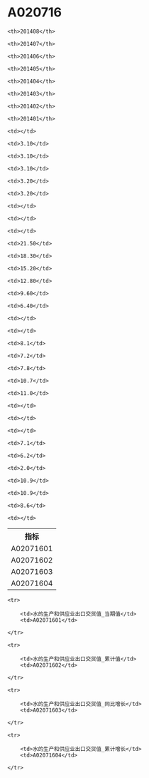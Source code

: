 A020716
======


<table>

<tr>
    <th>指标</th>
    
    <th>201408</th>
    
    <th>201407</th>
    
    <th>201406</th>
    
    <th>201405</th>
    
    <th>201404</th>
    
    <th>201403</th>
    
    <th>201402</th>
    
    <th>201401</th>
    
</tr>


<tr>
    <td>A02071601</td>
    
    <td></td>
    
    <td>3.10</td>
    
    <td>3.10</td>
    
    <td>3.10</td>
    
    <td>3.20</td>
    
    <td>3.20</td>
    
    <td></td>
    
    <td></td>
    

</tr>

<tr>
    <td>A02071602</td>
    
    <td></td>
    
    <td>21.50</td>
    
    <td>18.30</td>
    
    <td>15.20</td>
    
    <td>12.80</td>
    
    <td>9.60</td>
    
    <td>6.40</td>
    
    <td></td>
    

</tr>

<tr>
    <td>A02071603</td>
    
    <td></td>
    
    <td>8.1</td>
    
    <td>7.2</td>
    
    <td>7.8</td>
    
    <td>10.7</td>
    
    <td>11.0</td>
    
    <td></td>
    
    <td></td>
    

</tr>

<tr>
    <td>A02071604</td>
    
    <td></td>
    
    <td>7.1</td>
    
    <td>6.2</td>
    
    <td>2.0</td>
    
    <td>10.9</td>
    
    <td>10.9</td>
    
    <td>8.6</td>
    
    <td></td>
    

</tr>


</table>

<table>
    
    <tr>

        <td>水的生产和供应业出口交货值_当期值</td>
        <td>A02071601</td>

    </tr>
    
    <tr>

        <td>水的生产和供应业出口交货值_累计值</td>
        <td>A02071602</td>

    </tr>
    
    <tr>

        <td>水的生产和供应业出口交货值_同比增长</td>
        <td>A02071603</td>

    </tr>
    
    <tr>

        <td>水的生产和供应业出口交货值_累计增长</td>
        <td>A02071604</td>

    </tr>
    
</table>